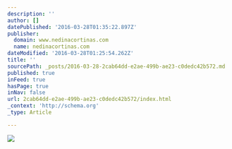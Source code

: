 ```yaml
---
description: ''
author: []
datePublished: '2016-03-28T01:35:22.897Z'
publisher:
  domain: www.nedinacortinas.com
  name: nedinacortinas.com
dateModified: '2016-03-28T01:25:54.262Z'
title: ''
sourcePath: _posts/2016-03-28-2cab64dd-e2ae-499b-ae23-c0dedc42b572.md
published: true
inFeed: true
hasPage: true
inNav: false
url: 2cab64dd-e2ae-499b-ae23-c0dedc42b572/index.html
_context: 'http://schema.org'
_type: Article

---
```

![](https://static.wixstatic.com/media/626711_9c7d04bcc64b4ef7a2f3cf0c7b88c496.jpg/v1/fill/w_333,h_222,al_c,q_80,usm_0.66_1.00_0.01/626711_9c7d04bcc64b4ef7a2f3cf0c7b88c496.jpg)